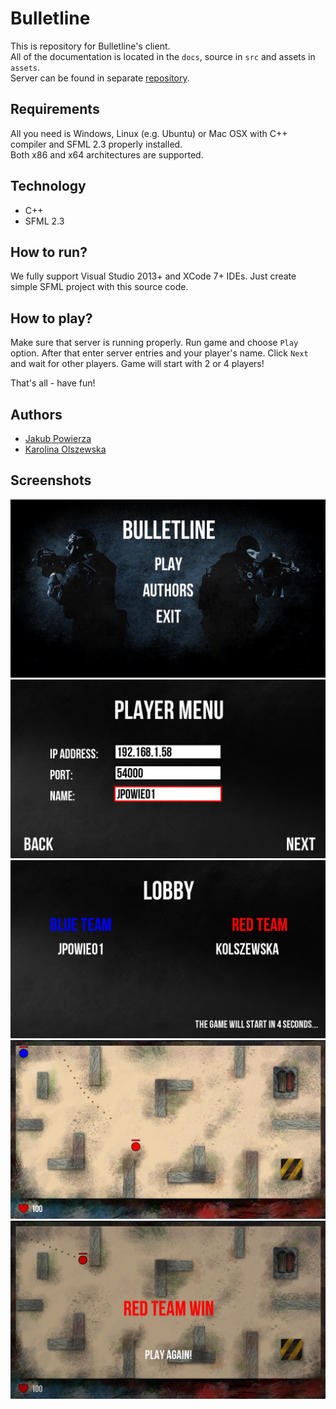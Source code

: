 # Bulletline
This is repository for Bulletline's client.  
All of the documentation is located in the `docs`, source in `src` and assets in `assets`.  
Server can be found in separate [repository](https://github.com/jpowie01/BulletlineServer).

## Requirements
All you need is Windows, Linux (e.g. Ubuntu) or Mac OSX with C++ compiler and SFML 2.3 properly installed.  
Both x86 and x64 architectures are supported.

## Technology
- C++
- SFML 2.3

## How to run?
We fully support Visual Studio 2013+ and XCode 7+ IDEs. Just create simple SFML project with this source code.

## How to play?
Make sure that server is running properly. Run game and choose `Play` option. After that enter server entries and your player's name. Click `Next` and wait for other players. Game will start with 2 or 4 players!  
  
That's all - have fun!

## Authors
- [Jakub Powierza](https://github.com/jpowie01)
- [Karolina Olszewska](https://github.com/kolszewska)

## Screenshots
![Screenshot 1](/docs/assets/screenshot_1.jpg?raw=true "Screenshot 1")
![Screenshot 2](/docs/assets/screenshot_2.jpg?raw=true "Screenshot 2")
![Screenshot 3](/docs/assets/screenshot_3.jpg?raw=true "Screenshot 3")
![Screenshot 4](/docs/assets/screenshot_4.jpg?raw=true "Screenshot 4")
![Screenshot 5](/docs/assets/screenshot_5.jpg?raw=true "Screenshot 5")